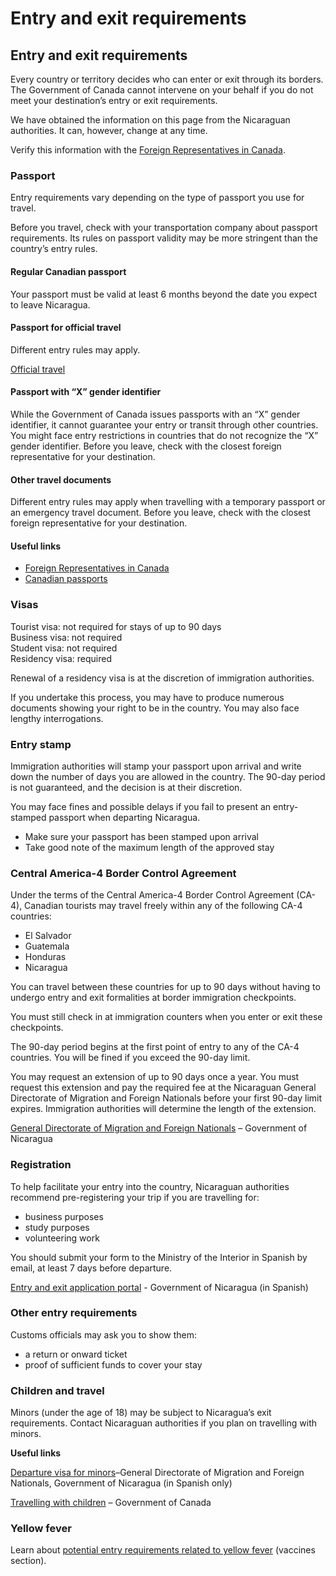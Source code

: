 # Entry and exit requirements

## Entry and exit requirements

Every country or territory decides who can enter or exit through its borders. The Government of Canada cannot intervene on your behalf if you do not meet your destination’s entry or exit requirements.

We have obtained the information on this page from the Nicaraguan authorities. It can, however, change at any time.

Verify this information with the [Foreign Representatives in Canada](https://www.international.gc.ca/protocol-protocole/reps.aspx?lang=eng).

### Passport

Entry requirements vary depending on the type of passport you use for travel.

Before you travel, check with your transportation company about passport requirements. Its rules on passport validity may be more stringent than the country’s entry rules.

#### Regular Canadian passport

Your passport must be valid at least 6 months beyond the date you expect to leave Nicaragua.

#### Passport for official travel

Different entry rules may apply.

[Official travel](https://www.canada.ca/en/immigration-refugees-citizenship/services/canadian-passports/official-travel.html)

#### Passport with “X” gender identifier

While the Government of Canada issues passports with an “X” gender identifier, it cannot guarantee your entry or transit through other countries. You might face entry restrictions in countries that do not recognize the “X” gender identifier. Before you leave, check with the closest foreign representative for your destination.

#### Other travel documents

Different entry rules may apply when travelling with a temporary passport or an emergency travel document. Before you leave, check with the closest foreign representative for your destination.

#### Useful links

* [Foreign Representatives in Canada](https://www.international.gc.ca/protocol-protocole/reps.aspx?lang=eng)
* [Canadian passports](http://www.canada.ca/passport)

### Visas

Tourist visa: not required for stays of up to 90 days  
 Business visa: not required  
 Student visa: not required  
 Residency visa: required

Renewal of a residency visa is at the discretion of immigration authorities.

If you undertake this process, you may have to produce numerous documents showing your right to be in the country. You may also face lengthy interrogations.

### Entry stamp

Immigration authorities will stamp your passport upon arrival and write down the number of days you are allowed in the country. The 90-day period is not guaranteed, and the decision is at their discretion.

You may face fines and possible delays if you fail to present an entry-stamped passport when departing Nicaragua.

* Make sure your passport has been stamped upon arrival
* Take good note of the maximum length of the approved stay

### Central America-4 Border Control Agreement

Under the terms of the Central America-4 Border Control Agreement (CA-4), Canadian tourists may travel freely within any of the following CA-4 countries:

* El Salvador
* Guatemala
* Honduras
* Nicaragua

You can travel between these countries for up to 90 days without having to undergo entry and exit formalities at border immigration checkpoints.

You must still check in at immigration counters when you enter or exit these checkpoints.

The 90-day period begins at the first point of entry to any of the CA-4 countries. You will be fined if you exceed the 90-day limit.

You may request an extension of up to 90 days once a year. You must request this extension and pay the required fee at the Nicaraguan General Directorate of Migration and Foreign Nationals before your first 90-day limit expires. Immigration authorities will determine the length of the extension.

[General Directorate of Migration and Foreign Nationals](https://www.migob.gob.ni/migracion/) – Government of Nicaragua

### Registration

To help facilitate your entry into the country, Nicaraguan authorities recommend pre-registering your trip if you are travelling for:

* business purposes
* study purposes
* volunteering work

You should submit your form to the Ministry of the Interior in Spanish by email, at least 7 days before departure.

[Entry and exit application portal](https://solicitudes.migob.gob.ni/) - Government of Nicaragua (in Spanish)

### Other entry requirements

Customs officials may ask you to show them:

* a return or onward ticket
* proof of sufficient funds to cover your stay

### Children and travel

Minors (under the age of 18) may be subject to Nicaragua’s exit requirements. Contact Nicaraguan authorities if you plan on travelling with minors.

**Useful links**

[Departure visa for minors](https://www.mint.gob.ni/migracion/tramites/visa-de-salida-de-menor/)–General Directorate of Migration and Foreign Nationals, Government of Nicaragua (in Spanish only)

[Travelling with children](http://travel.gc.ca/travelling/children) – Government of Canada

### Yellow fever

Learn about [potential entry requirements related to yellow fever](#health) (vaccines section).